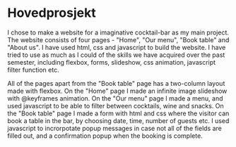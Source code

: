 # Hovedprosjekt

I chose to make a website for a imaginative cocktail-bar as my main project. 
The website consists of four pages - "Home", "Our menu", "Book table" and "About us". 
I have used html, css and javascript to build the website. I have tried to use as much as I could of the skills 
we have acquired over the past semester, including flexbox, forms, slideshow, css animation, javascript filter 
function etc. 

All of the pages apart from the "Book table" page has a two-column layout made with flexbox. 
On the "Home" page I made an infinite image slideshow with @keyframes animation.
On the "Our menu" page I made a menu, and used javascript to be able to filter between cocktails, wine
and snacks. 
On the "Book table" page I made a form with html and css where the visitor can book a table in the bar, 
by choosing date, time, number of guests etc. I used javascript to incrorpotate popup messages in case not all 
of the fields are filled out, and a confirmation popup when the booking is complete. 

